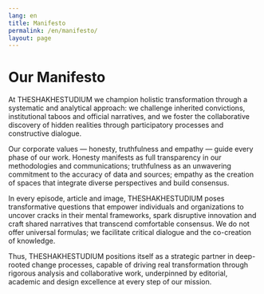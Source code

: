 ```yaml
---
lang: en
title: Manifesto
permalink: /en/manifesto/
layout: page
---
```


# Our Manifesto

At THESHAKHESTUDIUM we champion holistic transformation through a systematic and analytical approach: we challenge inherited convictions, institutional taboos and official narratives, and we foster the collaborative discovery of hidden realities through participatory processes and constructive dialogue.

Our corporate values — honesty, truthfulness and empathy — guide every phase of our work. Honesty manifests as full transparency in our methodologies and communications; truthfulness as an unwavering commitment to the accuracy of data and sources; empathy as the creation of spaces that integrate diverse perspectives and build consensus.

In every episode, article and image, THESHAKHESTUDIUM poses transformative questions that empower individuals and organizations to uncover cracks in their mental frameworks, spark disruptive innovation and craft shared narratives that transcend comfortable consensus. We do not offer universal formulas; we facilitate critical dialogue and the co-creation of knowledge.

Thus, THESHAKHESTUDIUM positions itself as a strategic partner in deep-rooted change processes, capable of driving real transformation through rigorous analysis and collaborative work, underpinned by editorial, academic and design excellence at every step of our mission.
